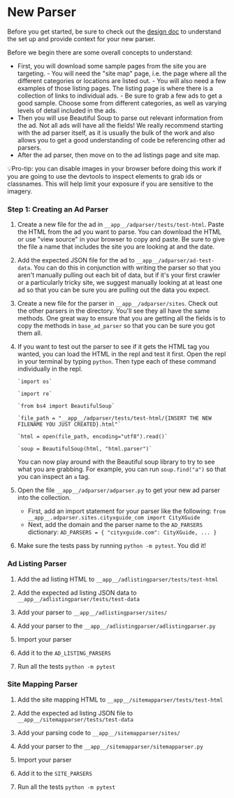 # New Parser

Before you get started, be sure to check out the [design doc](./design.md) to understand the set up and provide context for your new parser.

Before we begin there are some overall concepts to understand:

- First, you will download some sample pages from the site you are targeting. - You will need the "site map" page, i.e. the page where all the different categories or locations are listed out. - You will also need a few examples of those listing pages. The listing page is where there is a collection of links to individual ads. - Be sure to grab a few ads to get a good sample. Choose some from different categories, as well as varying levels of detail included in the ads.
- Then you will use Beautiful Soup to parse out relevant information from the ad. Not all ads will have all the fields! We really recommend starting with the ad parser itself, as it is usually the bulk of the work and also allows you to get a good understanding of code be referencing other ad parsers.
- After the ad parser, then move on to the ad listings page and site map.

💡Pro-tip: you can disable images in your browser before doing this work if you are going to use the devtools to inspect elements to grab ids or classnames. This will help limit your exposure if you are sensitive to the imagery.

### Step 1: Creating an Ad Parser

1.  Create a new file for the ad in `__app__/adparser/tests/test-html`. Paste the HTML from the ad you want to parse. You can download the HTML or use "view source" in your browser to copy and paste. Be sure to give the file a name that includes the site you are looking at and the date.

2.  Add the expected JSON file for the ad to `__app__/adparser/ad-test-data`. You can do this in conjunction with writing the parser so that you aren't manually pulling out each bit of data, but if it's your first crawler or a particularly tricky site, we suggest manually looking at at least one ad so that you can be sure you are pulling out the data you expect.

3.  Create a new file for the parser in `__app__/adparser/sites`. Check out the other parsers in the directory. You'll see they all have the same methods. One great way to ensure that you are getting all the fields is to copy the methods in `base_ad_parser` so that you can be sure you got them all.

4.  If you want to test out the parser to see if it gets the HTML tag you wanted, you can load the HTML in the repl and test it first. Open the repl in your terminal by typing `python`. Then type each of these command individually in the repl.

        `import os`

        `import re`

        `from bs4 import BeautifulSoup`

        `file_path = "__app__/adparser/tests/test-html/{INSERT THE NEW FILENAME YOU JUST CREATED}.html"`

        `html = open(file_path, encoding="utf8").read()`

        `soup = BeautifulSoup(html, "html.parser")`

    You can now play around with the Beautiful soup library to try to see what you are grabbing. For example, you can run `soup.find("a")` so that you can inspect an `a` tag.

5.  Open the file `__app__/adparser/adparser.py` to get your new ad parser into the collection.

    - First, add an import statement for your parser like the following:
      `from __app__.adparser.sites.cityxguide_com import CityXGuide`
    - Next, add the domain and the parser name to the `AD_PARSERS` dictionary:
      `AD_PARSERS = { "cityxguide.com": CityXGuide, ... }`

6.  Make sure the tests pass by running `python -m pytest`. You did it!

### Ad Listing Parser

1. Add the ad listing HTML to `__app__/adlistingparser/tests/test-html`

2. Add the expected ad listing JSON data to `__app__/adlistingparser/tests/test-data`

3. Add your parser to `__app__/adlistingparser/sites/`

4. Add your parser to the `__app__/adlistingparser/adlistingparser.py`

5. Import your parser

6. Add it to the `AD_LISTING_PARSERS`

7. Run all the tests `python -m pytest`

### Site Mapping Parser

1. Add the site mapping HTML to `__app__/sitemapparser/tests/test-html`

2. Add the expected ad listing JSON file to `__app__/sitemapparser/tests/test-data`

3. Add your parsing code to `__app__/sitemapparser/sites/`

4. Add your parser to the `__app__/sitemapparser/sitemapparser.py`

5. Import your parser

6. Add it to the `SITE_PARSERS`

7. Run all the tests `python -m pytest`
